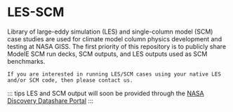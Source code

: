 # LES-SCM
Library of large-eddy simulation (LES) and single-column model (SCM) case studies are used for climate model column physics development and testing at NASA GISS. The first priority of this repository is to publicly share ModelE SCM run decks, SCM outputs, and LES outputs used as SCM benchmarks.


```{attention}
If you are interested in running LES/SCM cases using your native LES and/or SCM code, then please contact us.
```

::: tips
LES and SCM output will soon be provided through the [NASA Discovery Datashare Portal](https://portal.nccs.nasa.gov/datashare/giss-les-scm/)
:::